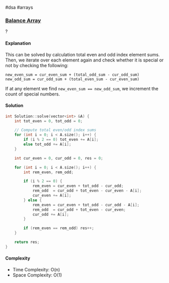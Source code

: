 #dsa #arrays 
### [Balance Array](https://www.interviewbit.com/problems/balance-array/)
? 
#### Explanation

This can be solved by calculation total even and odd index element sums. Then, we iterate over each element again and check whether it is special or not by checking the following:

`new_even_sum = cur_even_sum + (total_odd_sum - cur_odd_sum)`
`new_odd_sum = cur_odd_sum + (total_even_sum - cur_even_sum)`

If at any element we find `new_even_sum == new_odd_sum`, we increment the count of special numbers.
#### Solution

```cpp
int Solution::solve(vector<int> &A) {
    int tot_even = 0, tot_odd = 0;

    // Compute total even/odd index sums
    for (int i = 0; i < A.size(); i++) {
        if (i % 2 == 0) tot_even += A[i];
        else tot_odd += A[i];
    }

    int cur_even = 0, cur_odd = 0, res = 0;

    for (int i = 0; i < A.size(); i++) {
        int rem_even, rem_odd;

        if (i % 2 == 0) {
            rem_even = cur_even + tot_odd - cur_odd;
            rem_odd  = cur_odd + tot_even - cur_even - A[i];
            cur_even += A[i];
        } else {
            rem_even = cur_even + tot_odd - cur_odd - A[i];
            rem_odd  = cur_odd + tot_even - cur_even;
            cur_odd += A[i];
        }

        if (rem_even == rem_odd) res++;
    }

    return res;
}
```

#### Complexity

- Time Complexity: O(n)
- Space Complexity: O(1)